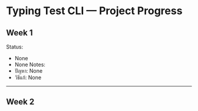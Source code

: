 # Typing Test CLI — Project Progress

## Week 1
Status:
- None
- None
Notes:
- ปัญหา: None
- วิธีแก้: None

---

## Week 2